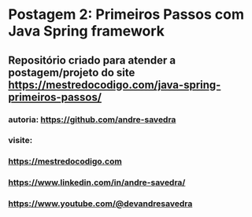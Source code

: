 # Postagem 2: Primeiros Passos com Java Spring framework

## Repositório criado para atender a postagem/projeto do site https://mestredocodigo.com/java-spring-primeiros-passos/

### autoria: https://github.com/andre-savedra

### visite: 
### https://mestredocodigo.com 
### https://www.linkedin.com/in/andre-savedra/
### https://www.youtube.com/@devandresavedra

